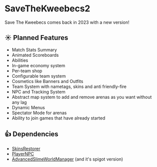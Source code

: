 # SaveTheKweebecs2
Save The Kweebecs comes back in 2023 with a new version!

## :sunny: Planned Features
* Match Stats Summary
* Animated Scoreboards
* Abilities
* In-game economy system
* Per-team shop
* Configurable team system
* Cosmetics like Banners and Outfits
* Team System with nametags, skins and anti friendly-fire
* NPC and Tracking System
* Abstract map system to add and remove arenas as you want without any lag
* Dynamic Menus
* Spectator Mode for arenas
* Ability to join games that have already started

## :+1: Dependencies
* <a href="https://github.com/SkinsRestorer/SkinsRestorerX">SkinsRestorer</a>
* <a href="https://www.spigotmc.org/resources/%E2%9C%85-api-player-npc-%E2%9C%85-1-17-1-20-1.93625">PlayerNPC</a>
* <a href="https://github.com/Paul19988/Advanced-Slime-World-Manager">AdvancedSlimeWorldManager</a> (and it's spigot version)
